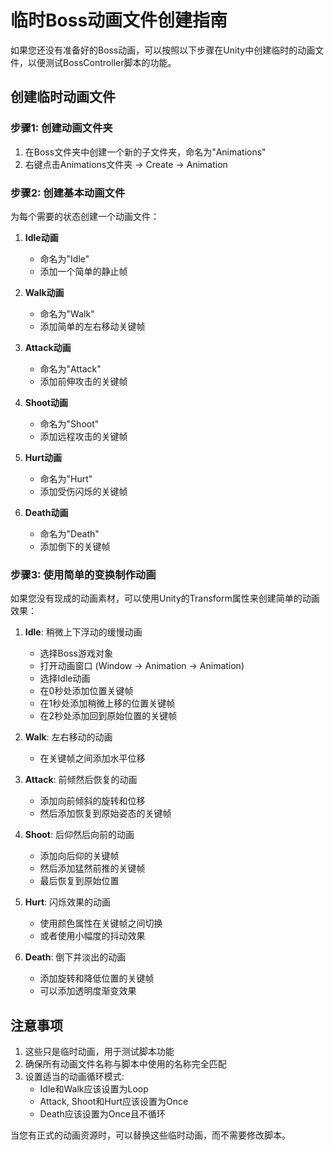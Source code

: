 # 临时Boss动画文件创建指南

如果您还没有准备好的Boss动画，可以按照以下步骤在Unity中创建临时的动画文件，以便测试BossController脚本的功能。

## 创建临时动画文件

### 步骤1: 创建动画文件夹
1. 在Boss文件夹中创建一个新的子文件夹，命名为"Animations"
2. 右键点击Animations文件夹 → Create → Animation

### 步骤2: 创建基本动画文件
为每个需要的状态创建一个动画文件：

1. **Idle动画**
   - 命名为"Idle"
   - 添加一个简单的静止帧

2. **Walk动画**
   - 命名为"Walk"
   - 添加简单的左右移动关键帧

3. **Attack动画**
   - 命名为"Attack"
   - 添加前伸攻击的关键帧

4. **Shoot动画**
   - 命名为"Shoot"
   - 添加远程攻击的关键帧

5. **Hurt动画**
   - 命名为"Hurt"
   - 添加受伤闪烁的关键帧

6. **Death动画**
   - 命名为"Death"
   - 添加倒下的关键帧

### 步骤3: 使用简单的变换制作动画

如果您没有现成的动画素材，可以使用Unity的Transform属性来创建简单的动画效果：

1. **Idle**: 稍微上下浮动的缓慢动画
   - 选择Boss游戏对象
   - 打开动画窗口 (Window → Animation → Animation)
   - 选择Idle动画
   - 在0秒处添加位置关键帧
   - 在1秒处添加稍微上移的位置关键帧
   - 在2秒处添加回到原始位置的关键帧

2. **Walk**: 左右移动的动画
   - 在关键帧之间添加水平位移

3. **Attack**: 前倾然后恢复的动画
   - 添加向前倾斜的旋转和位移
   - 然后添加恢复到原始姿态的关键帧

4. **Shoot**: 后仰然后向前的动画
   - 添加向后仰的关键帧
   - 然后添加猛然前推的关键帧
   - 最后恢复到原始位置

5. **Hurt**: 闪烁效果的动画
   - 使用颜色属性在关键帧之间切换
   - 或者使用小幅度的抖动效果

6. **Death**: 倒下并淡出的动画
   - 添加旋转和降低位置的关键帧
   - 可以添加透明度渐变效果

## 注意事项

1. 这些只是临时动画，用于测试脚本功能
2. 确保所有动画文件名称与脚本中使用的名称完全匹配
3. 设置适当的动画循环模式:
   - Idle和Walk应该设置为Loop
   - Attack, Shoot和Hurt应该设置为Once
   - Death应该设置为Once且不循环

当您有正式的动画资源时，可以替换这些临时动画，而不需要修改脚本。
